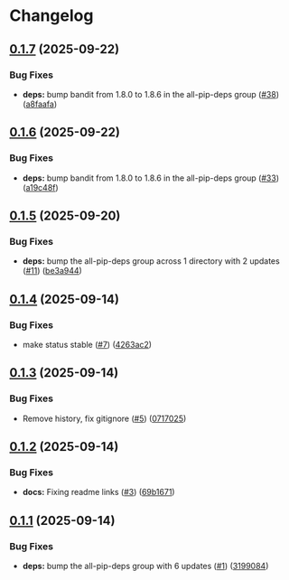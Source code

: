 # Changelog

## [0.1.7](https://github.com/serafinovsky/demo-example-package/compare/demo-example-package-v0.1.6...demo-example-package-v0.1.7) (2025-09-22)


### Bug Fixes

* **deps:** bump bandit from 1.8.0 to 1.8.6 in the all-pip-deps group ([#38](https://github.com/serafinovsky/demo-example-package/issues/38)) ([a8faafa](https://github.com/serafinovsky/demo-example-package/commit/a8faafa7da171663e1b9349296c8e7ad3d183adf))

## [0.1.6](https://github.com/serafinovsky/demo-example-package/compare/demo-example-package-v0.1.5...demo-example-package-v0.1.6) (2025-09-22)


### Bug Fixes

* **deps:** bump bandit from 1.8.0 to 1.8.6 in the all-pip-deps group ([#33](https://github.com/serafinovsky/demo-example-package/issues/33)) ([a19c48f](https://github.com/serafinovsky/demo-example-package/commit/a19c48ffb12f9972d04076908ed3620a4da245ef))

## [0.1.5](https://github.com/serafinovsky/demo-example-package/compare/demo-example-package-v0.1.4...demo-example-package-v0.1.5) (2025-09-20)


### Bug Fixes

* **deps:** bump the all-pip-deps group across 1 directory with 2 updates ([#11](https://github.com/serafinovsky/demo-example-package/issues/11)) ([be3a944](https://github.com/serafinovsky/demo-example-package/commit/be3a944b716e05b6394c1f3b676ad79d6ec1a1c9))

## [0.1.4](https://github.com/serafinovsky/demo-example-package/compare/demo-example-package-v0.1.3...demo-example-package-v0.1.4) (2025-09-14)


### Bug Fixes

* make status stable ([#7](https://github.com/serafinovsky/demo-example-package/issues/7)) ([4263ac2](https://github.com/serafinovsky/demo-example-package/commit/4263ac273cfa5f504f6660fa7d639453a2a2f13a))

## [0.1.3](https://github.com/serafinovsky/demo-example-package/compare/demo-example-package-v0.1.2...demo-example-package-v0.1.3) (2025-09-14)


### Bug Fixes

* Remove history, fix gitignore ([#5](https://github.com/serafinovsky/demo-example-package/issues/5)) ([0717025](https://github.com/serafinovsky/demo-example-package/commit/07170255fe33de1dac4e306dedce2959d7e2a213))

## [0.1.2](https://github.com/serafinovsky/demo-example-package/compare/demo-example-package-v0.1.1...demo-example-package-v0.1.2) (2025-09-14)


### Bug Fixes

* **docs:** Fixing readme links ([#3](https://github.com/serafinovsky/demo-example-package/issues/3)) ([69b1671](https://github.com/serafinovsky/demo-example-package/commit/69b1671b4770fb9f37dcbd3fc8cd7f7c64e3919c))

## [0.1.1](https://github.com/serafinovsky/demo-example-package/compare/demo-example-package-v0.1.0...demo-example-package-v0.1.1) (2025-09-14)


### Bug Fixes

* **deps:** bump the all-pip-deps group with 6 updates ([#1](https://github.com/serafinovsky/demo-example-package/issues/1)) ([3199084](https://github.com/serafinovsky/demo-example-package/commit/31990840836b0aa7cdc899dea826cc8c6590539f))
